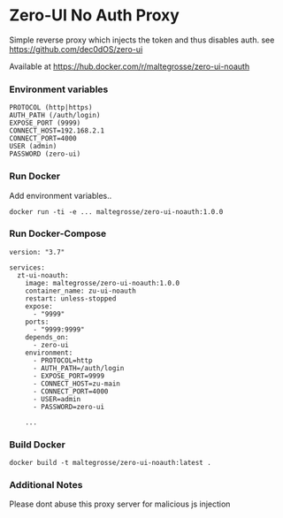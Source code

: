 # Zero-UI No Auth Proxy
Simple reverse proxy which injects the token and thus disables auth.
see https://github.com/dec0dOS/zero-ui

Available at https://hub.docker.com/r/maltegrosse/zero-ui-noauth


### Environment variables
```
PROTOCOL (http|https)
AUTH_PATH (/auth/login)
EXPOSE_PORT (9999)
CONNECT_HOST=192.168.2.1
CONNECT_PORT=4000
USER (admin)
PASSWORD (zero-ui)
```

### Run Docker
Add environment variables..
```
docker run -ti -e ... maltegrosse/zero-ui-noauth:1.0.0
```

### Run Docker-Compose
```
version: "3.7"

services:
  zt-ui-noauth:
    image: maltegrosse/zero-ui-noauth:1.0.0
    container_name: zu-ui-noauth
    restart: unless-stopped
    expose:
      - "9999"
    ports:
      - "9999:9999"
    depends_on:
      - zero-ui
    environment:
      - PROTOCOL=http
      - AUTH_PATH=/auth/login
      - EXPOSE_PORT=9999
      - CONNECT_HOST=zu-main
      - CONNECT_PORT=4000
      - USER=admin
      - PASSWORD=zero-ui
    
    ...

```

### Build Docker
```
docker build -t maltegrosse/zero-ui-noauth:latest .
```

### Additional Notes
Please dont abuse this proxy server for malicious js injection
